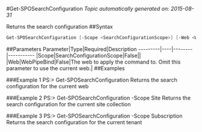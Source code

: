 #Get-SPOSearchConfiguration
*Topic automatically generated on: 2015-08-31*

Returns the search configuration
##Syntax
```powershell
Get-SPOSearchConfiguration [-Scope <SearchConfigurationScope>] [-Web <WebPipeBind>]
```


##Parameters
Parameter|Type|Required|Description
---------|----|--------|-----------
|Scope|SearchConfigurationScope|False||
|Web|WebPipeBind|False|The web to apply the command to. Omit this parameter to use the current web.|
##Examples

###Example 1
    PS:> Get-SPOSearchConfiguration
Returns the search configuration for the current web

###Example 2
    PS:> Get-SPOSearchConfiguration -Scope Site
Returns the search configuration for the current site collection

###Example 3
    PS:> Get-SPOSearchConfiguration -Scope Subscription
Returns the search configuration for the current tenant
<!-- Ref: 70F8EEE409C9A02BB2CBC837AEF3E6EA -->